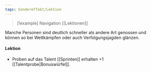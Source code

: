 ```yaml
---
tags: Sondereffekt/Lektion
---
```

> [!example] Navigation 
>  [[Lektionen]]

Manche Personen sind deutlich schneller als andere Art genossen und können so bei Wettkämpfen oder auch Verfolgungsjagden glänzen.

#### Lektion
- Proben auf das Talent [[Sprinten]] erhalten +1 [[Talentprobe|Bonuswürfel]].